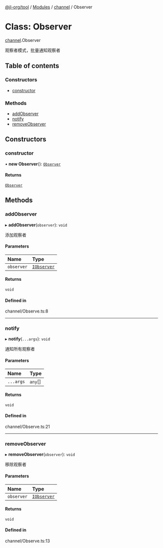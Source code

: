 [@jl-org/tool](../README.md) / [Modules](../modules.md) / [channel](../modules/channel.md) / Observer

# Class: Observer

[channel](../modules/channel.md).Observer

观察者模式，批量通知观察者

## Table of contents

### Constructors

- [constructor](channel.Observer.md#constructor)

### Methods

- [addObserver](channel.Observer.md#addobserver)
- [notify](channel.Observer.md#notify)
- [removeObserver](channel.Observer.md#removeobserver)

## Constructors

### constructor

• **new Observer**(): [`Observer`](channel.Observer.md)

#### Returns

[`Observer`](channel.Observer.md)

## Methods

### addObserver

▸ **addObserver**(`observer`): `void`

添加观察者

#### Parameters

| Name | Type |
| :------ | :------ |
| `observer` | [`IObserver`](../interfaces/channel.IObserver.md) |

#### Returns

`void`

#### Defined in

channel/Observe.ts:8

___

### notify

▸ **notify**(`...args`): `void`

通知所有观察者

#### Parameters

| Name | Type |
| :------ | :------ |
| `...args` | `any`[] |

#### Returns

`void`

#### Defined in

channel/Observe.ts:21

___

### removeObserver

▸ **removeObserver**(`observer`): `void`

移除观察者

#### Parameters

| Name | Type |
| :------ | :------ |
| `observer` | [`IObserver`](../interfaces/channel.IObserver.md) |

#### Returns

`void`

#### Defined in

channel/Observe.ts:13
